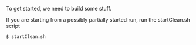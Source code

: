 To get started, we need to build some stuff.


If you are starting from a possibly partially started run, run the startClean.sh script

	$ startClean.sh

